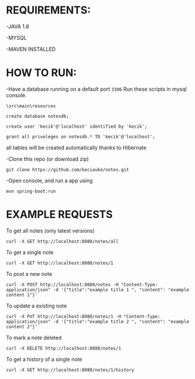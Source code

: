 # REQUIREMENTS:

-JAVA 1.8

-MYSQL

-MAVEN INSTALLED

# HOW TO RUN:
-Have a database running on a default port ```3306```
Run these scripts in mysql console.

```\src\main\resources```

```create database notesdb;```

```create user 'kecik'@'localhost' identified by 'kecik';```

```grant all priveleges on notesdb.* TO 'kecik'@'localhost';```

all tables will be created automatically thanks to Hibernate

-Clone this repo (or download zip)

```git clone https://github.com/keciauke/notes.git```

-Open console, and run a app using

```mvn spring-boot:run```

# EXAMPLE REQUESTS

To get all notes (only latest versions)

```curl -X GET http://localhost:8080/notes/all```

To get a single note

```curl -X GET http://localhost:8080/notes/1```

To post a new note

```curl -X POST http://localhost:8080/notes -H "Content-Type: application/json" -d '{"title":"example title 1 ", "content": "example content 1"}'```

To update a existing note

```curl -X PUT http://localhost:8080/notes/1 -H "Content-Type: application/json" -d '{"title":"example title 2 ", "content": "example content 2"}'```

To mark a note deleted

```curl -X DELETE http://localhost:8080/notes/1```

To get a history of a single note

```curl -X GET http://localhost:8080/notes/1/history```
